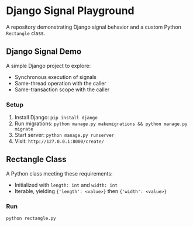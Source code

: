 # Django Signal Playground

A repository demonstrating Django signal behavior and a custom Python `Rectangle` class.

## Django Signal Demo
A simple Django project to explore:
- Synchronous execution of signals
- Same-thread operation with the caller
- Same-transaction scope with the caller

### Setup
1. Install Django: `pip install django`
2. Run migrations: `python manage.py makemigrations && python manage.py migrate`
3. Start server: `python manage.py runserver`
4. Visit: `http://127.0.0.1:8000/create/`

## Rectangle Class
A Python class meeting these requirements:
- Initialized with `length: int` and `width: int`
- Iterable, yielding `{'length': <value>}` then `{'width': <value>}`

### Run
```bash
python rectangle.py